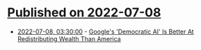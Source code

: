 # [Published on 2022-07-08](index.md)

* [2022-07-08, 03:30:00](https://news.slashdot.org/story/22/07/07/2228249/googles-democratic-ai-is-better-at-redistributing-wealth-than-america?utm_source=rss1.0mainlinkanon&utm_medium=feed) - [Google's 'Democratic AI' Is Better At Redistributing Wealth Than America](https://news.slashdot.org/story/22/07/07/2228249/googles-democratic-ai-is-better-at-redistributing-wealth-than-america?utm_source=rss1.0mainlinkanon&utm_medium=feed)
